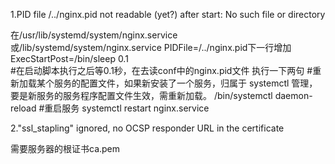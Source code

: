 1.PID file /../nginx.pid not readable (yet?) after start: No such file or directory

在/usr/lib/systemd/system/nginx.service或/lib/systemd/system/nginx.service
PIDFile=/../nginx.pid下一行增加
ExecStartPost=/bin/sleep 0.1   
#在启动脚本执行之后等0.1秒，在去读conf中的nginx.pid文件
执行一下两句
#重新加载某个服务的配置文件，如果新安装了一个服务，归属于 systemctl 管理，要是新服务的服务程序配置文件生效，需重新加载。
/bin/systemctl daemon-reload
#重启服务
systemctl restart nginx.service

2."ssl_stapling" ignored, no OCSP responder URL in the certificate

需要服务器的根证书ca.pem

